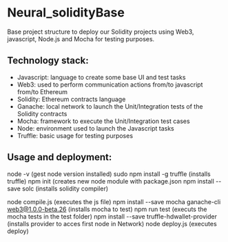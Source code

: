 # Neural_solidityBase
Base project structure to deploy our Solidity projects using Web3, javascript, Node.js and Mocha for testing purposes. 

## Technology stack:

* Javascript: language to create some base UI and test tasks
* Web3: used to perform communication actions from/to javascript from/to Ethereum
* Solidity: Ethereum contracts language
* Ganache: local network to launch the Unit/Integration tests of the Solidity contracts
* Mocha: framework to execute the Unit/Integration test cases
* Node: environment used to launch the Javascript tasks
* Truffle: basic usage for testing purposes

## Usage and deployment:

node -v  (gest node version installed)
sudo npm install -g truffle (installs truffle)
npm init (creates new node module with package.json
npm install --save solc  (installs solidity compiler)

node compile.js (executes the js file)
npm install --save mocha ganache-cli web3@1.0.0-beta.26 (installs mocha to test)
npm run test (executs the mocha tests in the test folder)
npm install --save truffle-hdwallet-provider (installs provider to acces first node in Network)
node deploy.js (executes deploy)

